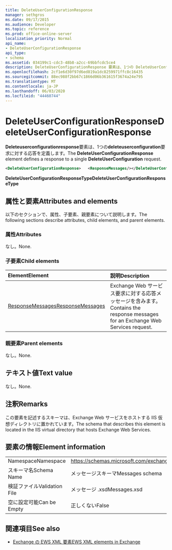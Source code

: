 ```yaml
---
title: DeleteUserConfigurationResponse
manager: sethgros
ms.date: 09/17/2015
ms.audience: Developer
ms.topic: reference
ms.prod: office-online-server
localization_priority: Normal
api_name:
- DeleteUserConfigurationResponse
api_type:
- schema
ms.assetid: 034199c1-cdc3-48b8-a2cc-69bbfcdc5ce4
description: DeleteUserConfigurationResponse 要素は、1つの DeleteUserConfiguration 要求に対する応答を定義します。
ms.openlocfilehash: 2cf1e6d30f97d6ed819a1dc8259971ffc8c16435
ms.sourcegitcommit: 88ec988f2bb67c1866d06b361615f3674a24e795
ms.translationtype: MT
ms.contentlocale: ja-JP
ms.lasthandoff: 06/03/2020
ms.locfileid: "44460744"
---
```

# <a name="deleteuserconfigurationresponse"></a><span data-ttu-id="51aef-103">DeleteUserConfigurationResponse</span><span class="sxs-lookup"><span data-stu-id="51aef-103">DeleteUserConfigurationResponse</span></span>

<span data-ttu-id="51aef-104">**Deleteuserconfigurationresponse**要素は、1つの**deleteuserconfiguration**要求に対する応答を定義します。</span><span class="sxs-lookup"><span data-stu-id="51aef-104">The **DeleteUserConfigurationResponse** element defines a response to a single **DeleteUserConfiguration** request.</span></span> 
  
```xml
<DeleteUserConfigurationResponse>   <ResponseMessages/></DeleteUserConfigurationResponse>
```

 <span data-ttu-id="51aef-105">**DeleteUserConfigurationResponseType**</span><span class="sxs-lookup"><span data-stu-id="51aef-105">**DeleteUserConfigurationResponseType**</span></span>
## <a name="attributes-and-elements"></a><span data-ttu-id="51aef-106">属性と要素</span><span class="sxs-lookup"><span data-stu-id="51aef-106">Attributes and elements</span></span>

<span data-ttu-id="51aef-107">以下のセクションで、属性、子要素、親要素について説明します。</span><span class="sxs-lookup"><span data-stu-id="51aef-107">The following sections describe attributes, child elements, and parent elements.</span></span>
  
### <a name="attributes"></a><span data-ttu-id="51aef-108">属性</span><span class="sxs-lookup"><span data-stu-id="51aef-108">Attributes</span></span>

<span data-ttu-id="51aef-109">なし。</span><span class="sxs-lookup"><span data-stu-id="51aef-109">None.</span></span>
  
### <a name="child-elements"></a><span data-ttu-id="51aef-110">子要素</span><span class="sxs-lookup"><span data-stu-id="51aef-110">Child elements</span></span>

|<span data-ttu-id="51aef-111">**Element**</span><span class="sxs-lookup"><span data-stu-id="51aef-111">**Element**</span></span>|<span data-ttu-id="51aef-112">**説明**</span><span class="sxs-lookup"><span data-stu-id="51aef-112">**Description**</span></span>|
|:-----|:-----|
|[<span data-ttu-id="51aef-113">ResponseMessages</span><span class="sxs-lookup"><span data-stu-id="51aef-113">ResponseMessages</span></span>](responsemessages.md) <br/> |<span data-ttu-id="51aef-114">Exchange Web サービス要求に対する応答メッセージを含みます。</span><span class="sxs-lookup"><span data-stu-id="51aef-114">Contains the response messages for an Exchange Web Services request.</span></span>  <br/> |
   
### <a name="parent-elements"></a><span data-ttu-id="51aef-115">親要素</span><span class="sxs-lookup"><span data-stu-id="51aef-115">Parent elements</span></span>

<span data-ttu-id="51aef-116">なし。</span><span class="sxs-lookup"><span data-stu-id="51aef-116">None.</span></span>
  
## <a name="text-value"></a><span data-ttu-id="51aef-117">テキスト値</span><span class="sxs-lookup"><span data-stu-id="51aef-117">Text value</span></span>

<span data-ttu-id="51aef-118">なし。</span><span class="sxs-lookup"><span data-stu-id="51aef-118">None.</span></span>
  
## <a name="remarks"></a><span data-ttu-id="51aef-119">注釈</span><span class="sxs-lookup"><span data-stu-id="51aef-119">Remarks</span></span>

<span data-ttu-id="51aef-120">この要素を記述するスキーマは、Exchange Web サービスをホストする IIS 仮想ディレクトリに置かれています。</span><span class="sxs-lookup"><span data-stu-id="51aef-120">The schema that describes this element is located in the IIS virtual directory that hosts Exchange Web Services.</span></span>
  
## <a name="element-information"></a><span data-ttu-id="51aef-121">要素の情報</span><span class="sxs-lookup"><span data-stu-id="51aef-121">Element information</span></span>

|||
|:-----|:-----|
|<span data-ttu-id="51aef-122">Namespace</span><span class="sxs-lookup"><span data-stu-id="51aef-122">Namespace</span></span>  <br/> |https://schemas.microsoft.com/exchange/services/2006/messages  <br/> |
|<span data-ttu-id="51aef-123">スキーマ名</span><span class="sxs-lookup"><span data-stu-id="51aef-123">Schema Name</span></span>  <br/> |<span data-ttu-id="51aef-124">メッセージスキーマ</span><span class="sxs-lookup"><span data-stu-id="51aef-124">Messages schema</span></span>  <br/> |
|<span data-ttu-id="51aef-125">検証ファイル</span><span class="sxs-lookup"><span data-stu-id="51aef-125">Validation File</span></span>  <br/> |<span data-ttu-id="51aef-126">メッセージ .xsd</span><span class="sxs-lookup"><span data-stu-id="51aef-126">Messages.xsd</span></span>  <br/> |
|<span data-ttu-id="51aef-127">空に設定可能</span><span class="sxs-lookup"><span data-stu-id="51aef-127">Can be Empty</span></span>  <br/> |<span data-ttu-id="51aef-128">正しくない</span><span class="sxs-lookup"><span data-stu-id="51aef-128">False</span></span>  <br/> |
   
## <a name="see-also"></a><span data-ttu-id="51aef-129">関連項目</span><span class="sxs-lookup"><span data-stu-id="51aef-129">See also</span></span>

- [<span data-ttu-id="51aef-130">Exchange の EWS XML 要素</span><span class="sxs-lookup"><span data-stu-id="51aef-130">EWS XML elements in Exchange</span></span>](ews-xml-elements-in-exchange.md)

